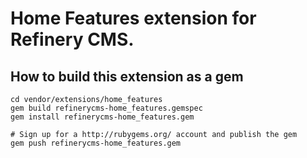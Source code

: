 # Home Features extension for Refinery CMS.

## How to build this extension as a gem

    cd vendor/extensions/home_features
    gem build refinerycms-home_features.gemspec
    gem install refinerycms-home_features.gem

    # Sign up for a http://rubygems.org/ account and publish the gem
    gem push refinerycms-home_features.gem
